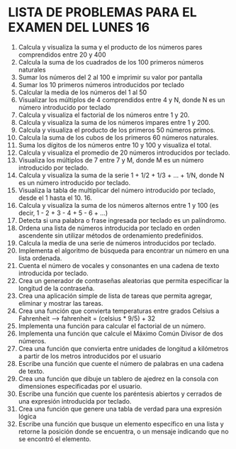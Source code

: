 # LISTA DE PROBLEMAS PARA EL EXAMEN DEL LUNES 16

1. Calcula y visualiza la suma y el producto de los números pares comprendidos entre 20 y 400
2. Calcula la suma de los cuadrados de los 100 primeros números naturales
3. Sumar los números del 2 al 100 e imprimir su valor por pantalla
4. Sumar los 10 primeros números introducidos por teclado
5. Calcular la media de los números del 1 al 50
6. Visualizar los múltiplos de 4 comprendidos entre 4 y N, donde N es un número introducido por teclado
7. Calcula y visualiza el factorial de los números entre 1 y 20.
8. Calcula y visualiza la suma de los números impares entre 1 y 200.
9. Calcula y visualiza el producto de los primeros 50 números primos.
10. Calcula la suma de los cubos de los primeros 60 números naturales.
11. Suma los dígitos de los números entre 10 y 100 y visualiza el total.
12. Calcula y visualiza el promedio de 20 números introducidos por teclado.
13. Visualiza los múltiplos de 7 entre 7 y M, donde M es un número introducido por teclado.
14. Calcula y visualiza la suma de la serie 1 + 1/2 + 1/3 + … + 1/N, donde N es un número introducido por teclado.
15. Visualiza la tabla de multiplicar del número introducido por teclado, desde el 1 hasta el 10. 16.
16. Calcula y visualiza la suma de los números alternos entre 1 y 100 (es decir, 1 - 2 + 3 - 4 + 5 - 6 + …)
17. Detecta si una palabra o frase ingresada por teclado es un palíndromo.
18. Ordena una lista de números introducida por teclado en orden ascendente sin utilizar métodos de ordenamiento predefinidos.
19. Calcula la media de una serie de números introducidos por teclado.
20. Implementa el algoritmo de búsqueda para encontrar un número en una lista ordenada.
21. Cuenta el número de vocales y consonantes en una cadena de texto introducida por teclado.
22. Crea un generador de contraseñas aleatorias que permita especificar la longitud de la contraseña.
23. Crea una aplicación simple de lista de tareas que permita agregar, eliminar y mostrar las tareas.
24. Crea una función que convierta temperaturas entre grados Celsius a Fahrenheit --> fahrenheit = (celsius * 9/5) + 32
25. Implementa una función para calcular el factorial de un número.
26. Implementa una función que calcule el Máximo Común Divisor de dos números.
27. Crea una función que convierta entre unidades de longitud a kilómetros a partir de los metros introducidos por el usuario
28. Escribe una función que cuente el número de palabras en una cadena de texto.
29. Crea una función que dibuje un tablero de ajedrez en la consola con dimensiones especificadas por el usuario.
30. Escribe una función que cuente los paréntesis abiertos y cerrados de una expresión introducida por teclado.
31. Crea una función que genere una tabla de verdad para una expresión lógica
32. Escribe una función que busque un elemento específico en una lista y retorne la posición donde se encuentra, o un mensaje indicando que no se encontró el elemento.
